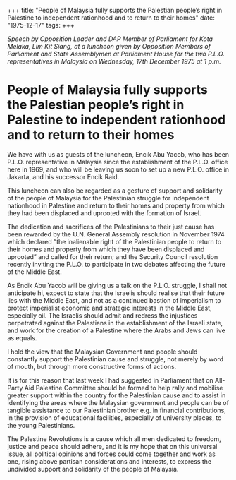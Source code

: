 +++ 
title: "People of Malaysia fully supports the Palestian people’s right in Palestine to independent rationhood and to return to their homes"
date: "1975-12-17"
tags:
+++

_Speech by Opposition Leader and DAP Member of Parliament for Kota Melaka, Lim Kit Siang, at a luncheon given by Opposition Members of Parliament and State Assemblymen at Parliament House for the two P.L.O. representatives in Malaysia on Wednesday, 17th December 1975 at 1 p.m._

# People of Malaysia fully supports the Palestian people’s right in Palestine to independent rationhood and to return to their homes		

We have with us as guests of the luncheon, Encik Abu Yacob, who has been P.L.O. representative in Malaysia since the establishment of the P.L.O. office here in 1969, and who will be leaving us soon to set up a new P.L.O. office in Jakarta, and his successor Encik Raid.</u>

This luncheon can also be regarded as a gesture of support and solidarity of the people of Malaysia for the Palestinian struggle for independent nationhood in Palestine and return to their homes and property from which they had been displaced and uprooted with the formation of Israel.

The dedication and sacrifices of the Palestinians to their just cause has been rewarded by the U.N. General Assembly resolution in November 1974 which declared ”the inalienable right of the Palestinian people to return to their homes and property from which they have been displaced and uprooted” and called for their return; and the Security Council resolution recently inviting the P.L.O. to participate in two debates affecting the future of the Middle East.

As Encik Abu Yacob will be giving us a talk on the P.L.O. struggle, I shall not anticipate hi, expect to state that the Israelis should realise that their future lies with the Middle East, and not as a continued bastion of imperialism to protect imperialist economic and strategic interests in the Middle East, especially oil. The Israelis should admit and redress the injustices perpetrated against the Palestians in the establishment of the Israeli state, and work for the creation of a Palestine where the Arabs and Jews can live as equals.

I hold the view that the Malaysian Government and people should constantly support the Palestinian cause and struggle, not merely by word of mouth, but through more constructive forms of actions.

It is for this reason that last week I had suggested in Parliament that on All-Party Aid Palestine Committee should be formed to help rally and mobilise greater support within the country for the Palestinian cause and to assist in identifying the areas where the Malaysian government and people can be of tangible assistance to our Palestinian brother e.g. in financial contributions, in the provision of educational facilities, especially of university places, to the young Palestinians.

The Palestine Revolutions is a cause which all men dedicated to freedom, justice and peace should adhere, and it is my hope that on this universal issue, all political opinions and forces could come together and work as one, rising above partisan considerations and interests, to express the undivided support and solidarity of the people of Malaysia.
 
